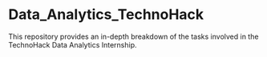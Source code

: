 # Data_Analytics_TechnoHack
This repository provides an in-depth breakdown of the tasks involved in the TechnoHack Data Analytics Internship.
